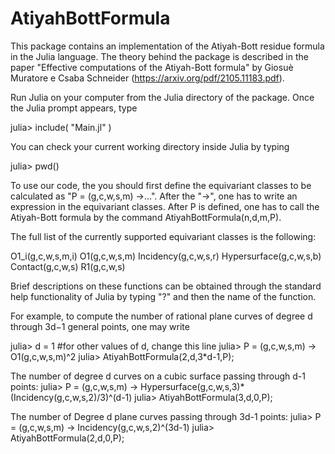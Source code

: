 # AtiyahBottFormula

This package contains an implementation of the Atiyah-Bott residue formula in the Julia language. The theory behind the package is described in the paper 
"Effective computations of the Atiyah-Bott formula" by Giosuè Muratore e Csaba Schneider (https://arxiv.org/pdf/2105.11183.pdf).

Run Julia on your computer from the Julia directory of the package. Once the Julia prompt appears, type 

julia> include( "Main.jl" )

You can check your current working directory inside Julia by typing 

julia> pwd() 

To use our code, the you should first define the equivariant classes to be calculated as "P = (g,c,w,s,m) ->...".
After the "->", one has to write an expression in the equivariant classes. After P is defined, one has to call the
Atiyah-Bott formula by the command AtiyahBottFormula(n,d,m,P). 

The full list of the currently supported equivariant classes is the following:

O1_i(g,c,w,s,m,i)
O1(g,c,w,s,m)
Incidency(g,c,w,s,r)
Hypersurface(g,c,w,s,b)
Contact(g,c,w,s)
R1(g,c,w,s)

Brief descriptions on these functions can be obtained through the standard help functionality of Julia by typing "?" and then the name of the function.

For example, to compute the number of rational plane curves of degree d through 3d−1 general points, one may write

julia> d = 1 #for other values of d, change this line
julia> P = (g,c,w,s,m) -> O1(g,c,w,s,m)^2
julia> AtiyahBottFormula(2,d,3*d-1,P);


The number of degree d curves on a cubic surface passing through d-1 points:
julia> P = (g,c,w,s,m) -> Hypersurface(g,c,w,s,3)*(Incidency(g,c,w,s,2)/3)^(d-1)
julia> AtiyahBottFormula(3,d,0,P);

The number of Degree d plane curves passing through 3d-1 points:
julia> P = (g,c,w,s,m) -> Incidency(g,c,w,s,2)^(3d-1)
julia> AtiyahBottFormula(2,d,0,P);

